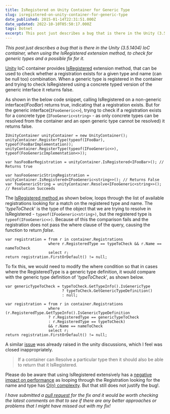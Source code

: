 ```yaml
---
title: IsRegistered on Unity Container for Generic Type
slug: isregistered-on-unity-container-for-generic-type
date_published: 2015-01-14T22:31:51.000Z
date_updated: 2022-10-10T05:50:17.000Z
tags: Dotnet
excerpt: This post just describes a bug that is there in the Unity (3.5.1404) IoC container, when using the IsRegistered extension method, to check for generic types and a possible fix for it.
---
```


*This post just describes a bug that is there in the Unity (3.5.1404) IoC container, when using the IsRegistered extension method, to check for generic types and a possible fix for it.*

[Unity](http://msdn.microsoft.com/en-us/library/ff647202.aspx) IoC container provides [IsRegistered](http://msdn.microsoft.com/en-us/library/microsoft.practices.unity.unitycontainerextensions.isregistered(v=pandp.51).aspx) extension method, that can be used to check whether a registration exists for a given type and name (can be null too) combination. When a generic type is registered in the container and trying to check IsRegistered using a concrete typed version of the generic interface it returns false.

As shown in the below code snippet, calling IsRegistered on a non-generic interface(*IFooBar*) returns true, indicating that a registration exists. But for the generic interface(`IFooGeneric<>`), trying to check if a registration exists for a concrete type (`IFooGeneric<string>` - as only concrete types can be resolved from the container and an open generic type cannot be resolved) it returns false.

    IUnityContainer unityContainer = new UnityContainer();
    unityContainer.RegisterType(typeof(IFooBar), typeof(FooBarImplementation));
    unityContainer.RegisterType(typeof(IFooGeneric<>), typeof(FooGenericImplementation<>));
    
    var hasFooBarRegistration = unityContainer.IsRegistered<IFooBar>(); // Returns true
    
    var hasFooGenericStringRegistration = unityContainer.IsRegistered<IFooGeneric<string>>(); // Returns False
    var fooGenericString = unityContainer.Resolve<IFooGeneric<string>>(); // Resolution Succeeds
    
    

The [IsRegistered method ](https://unity.codeplex.com/SourceControl/latest#source/Unity/Src/UnityContainerExtensions.cs) as shown below, loops through the list of available registrations looking for a match on the registered type and name. The '*typeToCheck*' is the type of the object that we are trying to resolve in IsRegistered - `typeof(IFooGeneric<string>)`, but the registered type is `typeof(IFooGeneric<>)`. Because of this the comparison fails and the registration does not pass the where clause of the query, causing the function to return *false*.

    var registration = from r in container.Registrations
                       where r.RegisteredType == typeToCheck && r.Name == nameToCheck
                       select r;
    return registration.FirstOrDefault() != null;
    

To fix this, we would need to modify the where condition so that in cases where the RegisteredType is a generic type definition, it would compare with the generic type definition of '*typeToCheck*', as shown below.

    var genericTypeToCheck = typeToCheck.GetTypeInfo().IsGenericType
                             ? typeToCheck.GetGenericTypeDefinition()
                             : null;
    
    var registration = from r in container.Registrations
                       where (r.RegisteredType.GetTypeInfo().IsGenericTypeDefinition
                       ? r.RegisteredType == genericTypeToCheck
                       : r.RegisteredType == typeToCheck)
                       && r.Name == nameToCheck
                       select r;
    return registration.FirstOrDefault() != null;
    

A similar [issue](https://unity.codeplex.com/discussions/568979) was already raised in the unity discussions, which I feel was closed inappropriately.

> If a container can Resolve a particular type then it should also be able to return that it IsRegistered.

Please do be aware that using IsRegistered extensively has a [negative impact on performance](http://unity.codeplex.com/discussions/268223) as looping through the Registration looking for the name and type has [O(n) complexity](http://en.wikipedia.org/wiki/Big_O_notation). But that still does not justify the bug!.

*I have submitted a [pull request](https://unity.codeplex.com/SourceControl/network/forks/rahulpnath/isRegisteredForGenericTypes/contribution/7903) for the fix and it would be worth checking the latest comments on that to see if there are any better approaches or problems that I might have missed out with my fix!*
